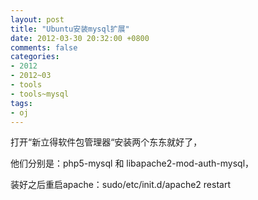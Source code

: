 ```yaml
---
layout: post
title: "Ubuntu安装mysql扩展"
date: 2012-03-30 20:32:00 +0800
comments: false
categories:
- 2012
- 2012~03
- tools
- tools~mysql
tags:
- oj
---
```


打开“新立得软件包管理器“安装两个东东就好了，

他们分别是：php5-mysql 和 libapache2-mod-auth-mysql，

装好之后重启apache：sudo/etc/init.d/apache2 restart

